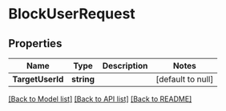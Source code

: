 # BlockUserRequest

## Properties
Name | Type | Description | Notes
------------ | ------------- | ------------- | -------------
**TargetUserId** | **string** |  | [default to null]

[[Back to Model list]](../README.md#documentation-for-models) [[Back to API list]](../README.md#documentation-for-api-endpoints) [[Back to README]](../README.md)

